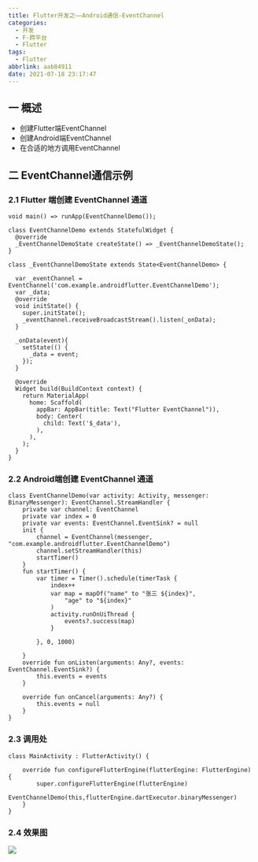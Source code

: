 ```yaml
---
title: Flutter开发之——Android通信-EventChannel
categories:
  - 开发
  - F-跨平台
  - Flutter
tags:
  - Flutter
abbrlink: aab84911
date: 2021-07-18 23:17:47
---
```

## 一 概述

* 创建Flutter端EventChannel
* 创建Android端EventChannel
* 在合适的地方调用EventChannel

<!--more-->

## 二 EventChannel通信示例

### 2.1 Flutter 端创建 **EventChannel** 通道

```
void main() => runApp(EventChannelDemo());

class EventChannelDemo extends StatefulWidget {
  @override
  _EventChannelDemoState createState() => _EventChannelDemoState();
}

class _EventChannelDemoState extends State<EventChannelDemo> {

  var _eventChannel = EventChannel('com.example.androidflutter.EventChannelDemo');
  var _data;
  @override
  void initState() {
    super.initState();
    _eventChannel.receiveBroadcastStream().listen(_onData);
  }

  _onData(event){
    setState(() {
      _data = event;
    });
  }

  @override
  Widget build(BuildContext context) {
    return MaterialApp(
      home: Scaffold(
        appBar: AppBar(title: Text("Flutter EventChannel")),
        body: Center(
          child: Text('$_data'),
        ),
      ),
    );
  }
}
```

### 2.2 Android端创建 **EventChannel** 通道

```
class EventChannelDemo(var activity: Activity, messenger: BinaryMessenger): EventChannel.StreamHandler {
    private var channel: EventChannel
    private var index = 0
    private var events: EventChannel.EventSink? = null
    init {
        channel = EventChannel(messenger, "com.example.androidflutter.EventChannelDemo")
        channel.setStreamHandler(this)
        startTimer()
    }
    fun startTimer() {
        var timer = Timer().schedule(timerTask {
            index++
            var map = mapOf("name" to "张三 ${index}",
                "age" to "${index}"
            )
            activity.runOnUiThread {
                events?.success(map)
            }

        }, 0, 1000)

    }
    override fun onListen(arguments: Any?, events: EventChannel.EventSink?) {
        this.events = events
    }

    override fun onCancel(arguments: Any?) {
        this.events = null
    }
}
```

### 2.3 调用处

```
class MainActivity : FlutterActivity() {

    override fun configureFlutterEngine(flutterEngine: FlutterEngine) {
        super.configureFlutterEngine(flutterEngine)
        EventChannelDemo(this,flutterEngine.dartExecutor.binaryMessenger)
    }
}
```

### 2.4 效果图

![][1]


[1]:https://fastly.jsdelivr.net/gh/pgzxc/cdn@master/blog-flutter/flutter-event-channel-android-sample.gif